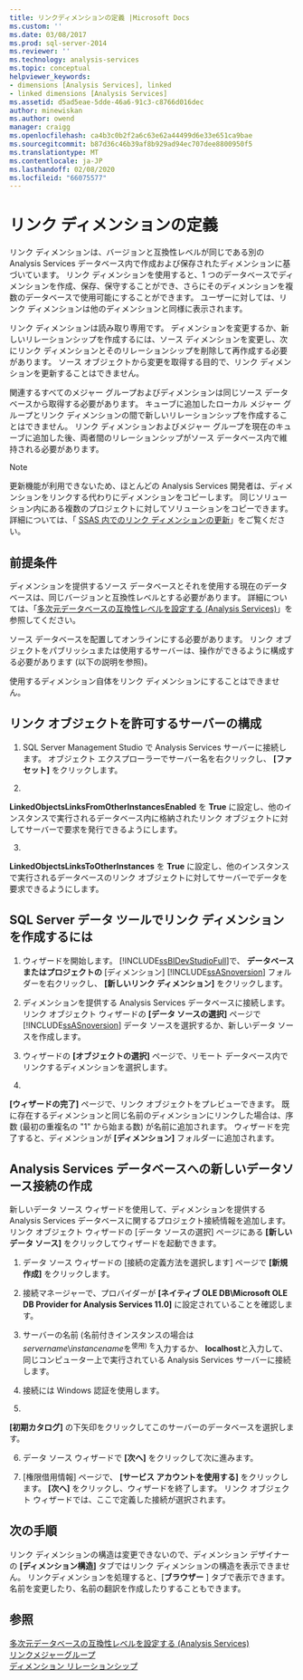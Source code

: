 ```yaml
---
title: リンクディメンションの定義 |Microsoft Docs
ms.custom: ''
ms.date: 03/08/2017
ms.prod: sql-server-2014
ms.reviewer: ''
ms.technology: analysis-services
ms.topic: conceptual
helpviewer_keywords:
- dimensions [Analysis Services], linked
- linked dimensions [Analysis Services]
ms.assetid: d5ad5eae-5dde-46a6-91c3-c8766d016dec
author: minewiskan
ms.author: owend
manager: craigg
ms.openlocfilehash: ca4b3c0b2f2a6c63e62a44499d6e33e651ca9bae
ms.sourcegitcommit: b87d36c46b39af8b929ad94ec707dee8800950f5
ms.translationtype: MT
ms.contentlocale: ja-JP
ms.lasthandoff: 02/08/2020
ms.locfileid: "66075577"
---
```

# <a name="define-linked-dimensions"></a>リンク ディメンションの定義
  リンク ディメンションは、バージョンと互換性レベルが同じである別の Analysis Services データベース内で作成および保存されたディメンションに基づいています。 リンク ディメンションを使用すると、1 つのデータベースでディメンションを作成、保存、保守することができ、さらにそのディメンションを複数のデータベースで使用可能にすることができます。 ユーザーに対しては、リンク ディメンションは他のディメンションと同様に表示されます。  
  
 リンク ディメンションは読み取り専用です。 ディメンションを変更するか、新しいリレーションシップを作成するには、ソース ディメンションを変更し、次にリンク ディメンションとそのリレーションシップを削除して再作成する必要があります。 ソース オブジェクトから変更を取得する目的で、リンク ディメンションを更新することはできません。  
  
 関連するすべてのメジャー グループおよびディメンションは同じソース データベースから取得する必要があります。 キューブに追加したローカル メジャー グループとリンク ディメンションの間で新しいリレーションシップを作成することはできません。 リンク ディメンションおよびメジャー グループを現在のキューブに追加した後、両者間のリレーションシップがソース データベース内で維持される必要があります。  
  
> [!NOTE]  
>  更新機能が利用できないため、ほとんどの Analysis Services 開発者は、ディメンションをリンクする代わりにディメンションをコピーします。 同じソリューション内にある複数のプロジェクトに対してソリューションをコピーできます。 詳細については、「 [SSAS 内でのリンク ディメンションの更新](http://sqlblog.com/blogs/marco_russo/archive/2006/09/12/refresh-of-a-linked-dimension-in-ssas.aspx)」をご覧ください。  
  
## <a name="prerequisites"></a>前提条件  
 ディメンションを提供するソース データベースとそれを使用する現在のデータベースは、同じバージョンと互換性レベルとする必要があります。 詳細については、「[多次元データベースの互換性レベルを設定する &#40;Analysis Services&#41;](compatibility-level-of-a-multidimensional-database-analysis-services.md)」を参照してください。  
  
 ソース データベースを配置してオンラインにする必要があります。 リンク オブジェクトをパブリッシュまたは使用するサーバーは、操作ができるように構成する必要があります (以下の説明を参照)。  
  
 使用するディメンション自体をリンク ディメンションにすることはできません。  
  
## <a name="configure-server-to-allow-linked-objects"></a>リンク オブジェクトを許可するサーバーの構成  
  
1.  SQL Server Management Studio で Analysis Services サーバーに接続します。 オブジェクト エクスプローラーでサーバー名を右クリックし、 **[ファセット]** をクリックします。  
  
2.  
  **LinkedObjectsLinksFromOtherInstancesEnabled** を **True** に設定し、他のインスタンスで実行されるデータベース内に格納されたリンク オブジェクトに対してサーバーで要求を発行できるようにします。  
  
3.  
  **LinkedObjectsLinksToOtherInstances** を **True** に設定し、他のインスタンスで実行されるデータベースのリンク オブジェクトに対してサーバーでデータを要求できるようにします。  
  
## <a name="create-a-linked-dimension-in-sql-server-data-tools"></a>SQL Server データ ツールでリンク ディメンションを作成するには  
  
1.  ウィザードを開始します。 
  [!INCLUDE[ssBIDevStudioFull](../../includes/ssbidevstudiofull-md.md)]で、 **データベースまたはプロジェクトの** [ディメンション] [!INCLUDE[ssASnoversion](../../includes/ssasnoversion-md.md)] フォルダーを右クリックし、 **[新しいリンク ディメンション]** をクリックします。  
  
2.  ディメンションを提供する Analysis Services データベースに接続します。 リンク オブジェクト ウィザードの **[データ ソースの選択]** ページで [!INCLUDE[ssASnoversion](../../includes/ssasnoversion-md.md)] データ ソースを選択するか、新しいデータ ソースを作成します。  
  
3.  ウィザードの **[オブジェクトの選択]** ページで、リモート データベース内でリンクするディメンションを選択します。  
  
4.  
  **[ウィザードの完了]** ページで、リンク オブジェクトをプレビューできます。 既に存在するディメンションと同じ名前のディメンションにリンクした場合は、序数 (最初の重複名の "1" から始まる数) が名前に追加されます。 ウィザードを完了すると、ディメンションが **[ディメンション]** フォルダーに追加されます。  
  
##  <a name="bkmk_CreateNew"></a>Analysis Services データベースへの新しいデータソース接続の作成  
 新しいデータ ソース ウィザードを使用して、ディメンションを提供する Analysis Services データベースに関するプロジェクト接続情報を追加します。 リンク オブジェクト ウィザードの [データ ソースの選択] ページにある **[新しいデータ ソース]** をクリックしてウィザードを起動できます。  
  
1.  データ ソース ウィザードの [接続の定義方法を選択します] ページで **[新規作成]** をクリックします。  
  
2.  接続マネージャーで、プロバイダーが **[ネイティブ OLE DB\Microsoft OLE DB Provider for Analysis Services 11.0]** に設定されていることを確認します。  
  
3.  サーバーの名前 (名前付きインスタンスの場合は*servername*\\*instancename*を<sup>使用) を</sup>入力するか、 **localhost**と入力して、同じコンピューター上で実行されている Analysis Services サーバーに接続します。  
  
4.  接続には Windows 認証を使用します。  
  
5.  
  **[初期カタログ]** の下矢印をクリックしてこのサーバーのデータベースを選択します。  
  
6.  データ ソース ウィザードで **[次へ]** をクリックして次に進みます。  
  
7.  [権限借用情報] ページで、 **[サービス アカウントを使用する]** をクリックします。 
  **[次へ]** をクリックし、ウィザードを終了します。 リンク オブジェクト ウィザードでは、ここで定義した接続が選択されます。  
  
## <a name="next-steps"></a>次の手順  
 リンク ディメンションの構造は変更できないので、ディメンション デザイナーの **[ディメンション構造]** タブではリンク ディメンションの構造を表示できません。 リンクディメンションを処理すると、[**ブラウザー** ] タブで表示できます。名前を変更したり、名前の翻訳を作成したりすることもできます。  
  
## <a name="see-also"></a>参照  
 [多次元データベースの互換性レベルを設定する &#40;Analysis Services&#41;](compatibility-level-of-a-multidimensional-database-analysis-services.md)   
 [リンクメジャーグループ](linked-measure-groups.md)   
 [ディメンション リレーションシップ](../multidimensional-models-olap-logical-cube-objects/dimension-relationships.md)  
  
  

